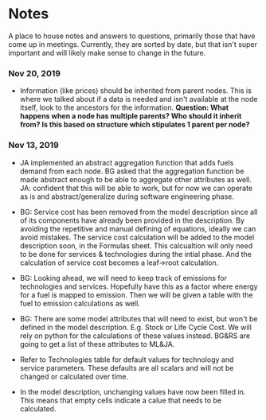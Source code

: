 # Notes
A place to house notes and answers to questions, primarily those that have come up in meetings. Currently, they are
sorted by date, but that isn't super important and will likely make sense to change in the future. 

### Nov 20, 2019
* Information (like prices) should be inherited from parent nodes. This is where we talked about if a data is needed and 
isn't available at the node itself, look to the ancestors for the information. **Question: What happens when a node has
multiple parents? Who should it inherit from? Is this based on structure which stipulates 1 parent per node?**

### Nov 13, 2019
* JA implemented an abstract aggregation function that adds fuels demand from each node. BG asked that the aggregation 
function be made abstract enough to be able to aggregate other attributes as well. JA: confident that this will be able
to work, but for now we can operate as is and abstract/generalize during software engineering phase. 

* BG: Service cost has been removed from the model description since all of its components have already been provided in
the description. By avoiding the repetitive and manual defining of equations, ideally we can avoid mistakes. The service
cost calculation will be added to the model description soon, in the Formulas sheet. This calcualtion will only need to
be done for services & technologies during the intial phase. And the calculation of service cost becomes a leaf->root 
calculation. 

* BG: Looking ahead, we will need to keep track of emissions for technologies and services. Hopefully have this as a 
factor where energy for a fuel is mapped to emission. Then we will be given a table with the fuel to emission 
calculations as well. 

* BG: There are some model attributes that will need to exist, but won't be defined in the model description. 
E.g. Stock or Life Cycle Cost. We will rely on python for the calculations of these values instead. BG&RS are going to 
get a list of these attributes to ML&JA. 

* Refer to Technologies table for default values for technology and service parameters. These defaults are all scalars
 and will not be changed or calculated over time. 

* In the model description, unchanging values have now been filled in. This means that empty cells indicate a calue that
needs to be calculated.


